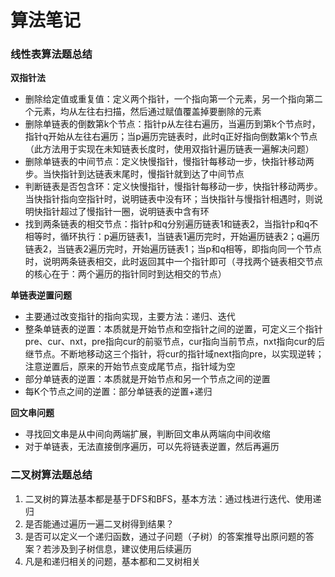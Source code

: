 # 算法笔记

### 线性表算法题总结
**双指针法**
- 删除给定值或重复值：定义两个指针，一个指向第一个元素，另一个指向第二个元素，均从左往右扫描，然后通过赋值覆盖掉要删除的元素
- 删除单链表的倒数第k个节点：指针p从左往右遍历，当遍历到第k个节点时，指针q开始从左往右遍历；当p遍历完链表时，此时q正好指向倒数第k个节点（此方法用于实现在未知链表长度时，使用双指针遍历链表一遍解决问题）
- 删除单链表的中间节点：定义快慢指针，慢指针每移动一步，快指针移动两步。当快指针到达链表末尾时，慢指针就到达了中间节点
- 判断链表是否包含环：定义快慢指针，慢指针每移动一步，快指针移动两步。当快指针指向空指针时，说明链表中没有环；当快指针与慢指针相遇时，则说明快指针超过了慢指针一圈，说明链表中含有环
- 找到两条链表的相交节点：指针p和q分别遍历链表1和链表2，当指针p和q不相等时，循环执行：p遍历链表1，当链表1遍历完时，开始遍历链表2；q遍历链表2，当链表2遍历完时，开始遍历链表1；当p和q相等，即指向同一个节点时，说明两条链表相交，此时返回其中一个指针即可（寻找两个链表相交节点的核心在于：两个遍历的指针同时到达相交的节点）

**单链表逆置问题**
- 主要通过改变指针的指向实现，主要方法：递归、迭代
- 整条单链表的逆置：本质就是开始节点和空指针之间的逆置，可定义三个指针pre、cur、nxt，pre指向cur的前驱节点，cur指向当前节点，nxt指向cur的后继节点。不断地移动这三个指针，将cur的指针域next指向pre，以实现逆转；注意逆置后，原来的开始节点变成尾节点，指针域为空
- 部分单链表的逆置：本质就是开始节点和另一个节点之间的逆置
- 每K个节点之间的逆置：部分单链表的逆置+递归

**回文串问题**
- 寻找回文串是从中间向两端扩展，判断回文串从两端向中间收缩
- 对于单链表，无法直接倒序遍历，可以先将链表逆置，然后再遍历

### 二叉树算法题总结
1. 二叉树的算法基本都是基于DFS和BFS，基本方法：通过栈进行迭代、使用递归
2. 是否能通过遍历一遍二叉树得到结果？
3. 是否可以定义一个递归函数，通过子问题（子树）的答案推导出原问题的答案？若涉及到子树信息，建议使用后续遍历
4. 凡是和递归相关的问题，基本都和二叉树相关
